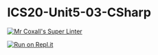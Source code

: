 # ICS20-Unit5-03-CSharp

[![Mr Coxall's Super Linter](https://github.com/Lucas-Tyman/ICS20-Unit5-03-CSharp/workflows/Mr%20Coxall's%20Super%20Linter/badge.svg)](https://github.com/Lucas-Tyman/ICS20-Unit5-03-CSharp/actions)

[![Run on Repl.it](https://repl.it/badge/github/Lucas-Tyman/ICS20-Unit5-03-CSharp)](https://repl.it/github/Lucas-Tyman/ICS20-Unit5-03-CSharp)
